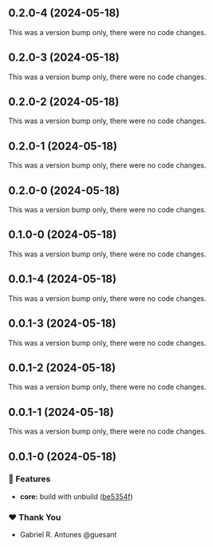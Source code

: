 ## 0.2.0-4 (2024-05-18)

This was a version bump only, there were no code changes.

## 0.2.0-3 (2024-05-18)

This was a version bump only, there were no code changes.

## 0.2.0-2 (2024-05-18)

This was a version bump only, there were no code changes.

## 0.2.0-1 (2024-05-18)

This was a version bump only, there were no code changes.

## 0.2.0-0 (2024-05-18)

This was a version bump only, there were no code changes.

## 0.1.0-0 (2024-05-18)

This was a version bump only, there were no code changes.

## 0.0.1-4 (2024-05-18)

This was a version bump only, there were no code changes.

## 0.0.1-3 (2024-05-18)

This was a version bump only, there were no code changes.

## 0.0.1-2 (2024-05-18)

This was a version bump only, there were no code changes.

## 0.0.1-1 (2024-05-18)

This was a version bump only, there were no code changes.

## 0.0.1-0 (2024-05-18)


### 🚀 Features

- **core:** build with unbuild ([be5354f](https://github.com/guesant/unispec/commit/be5354f))

### ❤️  Thank You

- Gabriel R. Antunes @guesant